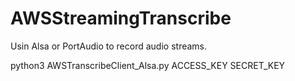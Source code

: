 # AWSStreamingTranscribe

Usin Alsa or PortAudio to record audio streams.

python3 AWSTranscribeClient_Alsa.py ACCESS_KEY SECRET_KEY
